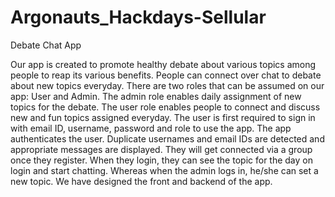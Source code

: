 # Argonauts_Hackdays-Sellular
Debate Chat App

Our app is created to promote healthy debate about various topics among people to reap its various benefits. People can connect over chat to debate about new topics everyday.
There are two roles that can be assumed on our app: User and Admin.
The admin role enables daily assignment of new topics for the debate.
The user role enables people to connect and discuss new and fun topics assigned everyday.
The user is first required to sign in with email ID, username, password and role to use the app. 
The app authenticates the user.
 Duplicate usernames and email IDs are detected and appropriate messages are displayed.
They will get connected via a group once they register. 
When they login, they can see the topic for the day on login and start chatting. Whereas when the admin logs in, he/she can set a new topic.
We have designed the front and backend of the app. 
